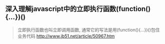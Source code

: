 ## 深入理解javascript中的立即执行函数(function(){…})()

> 立即执行函数也叫立即调用函数, 通常它的写法是用(function(){…})()包住业务代码
> http://www.jb51.net/article/50967.htm 

